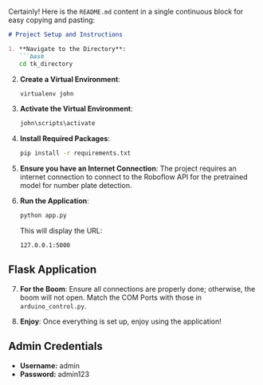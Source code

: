 Certainly! Here is the `README.md` content in a single continuous block for easy copying and pasting:

```markdown
# Project Setup and Instructions

1. **Navigate to the Directory**:
   ```bash
   cd tk_directory
   ```

2. **Create a Virtual Environment**:
   ```bash
   virtualenv john
   ```

3. **Activate the Virtual Environment**:
   ```bash
   john\scripts\activate
   ```

4. **Install Required Packages**:
   ```bash
   pip install -r requirements.txt
   ```

5. **Ensure you have an Internet Connection**: The project requires an internet connection to connect to the Roboflow API for the pretrained model for number plate detection.

6. **Run the Application**:
   ```bash
   python app.py
   ```
   This will display the URL:
   ```
   127.0.0.1:5000
   ```

## Flask Application

7. **For the Boom**: Ensure all connections are properly done; otherwise, the boom will not open. Match the COM Ports with those in `arduino_control.py`.

8. **Enjoy**: Once everything is set up, enjoy using the application!

## Admin Credentials
- **Username:** admin
- **Password:** admin123
```

